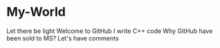 # My-World
Let there be light
Welcome to GitHub
I write C++ code
Why GitHub have been sold to MS?
Let's have comments
